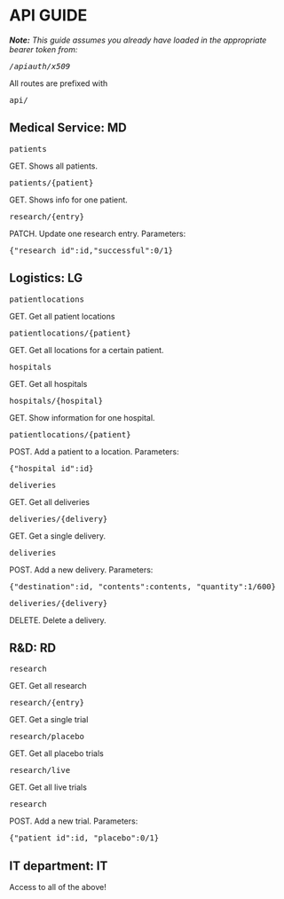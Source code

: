 <h1>API GUIDE</h1>
<i><b>Note:</b> This guide assumes you already have loaded in the appropriate bearer token from: <pre>/apiauth/x509</pre></i>
All routes are prefixed with <pre>api/</pre>
<h2>Medical Service: MD</h2>
<pre>patients</pre>
GET. Shows all patients.
<pre>patients/{patient}</pre>
GET. Shows info for one patient.
<pre>research/{entry}</pre>
PATCH. Update one research entry. Parameters:
<pre>{"research_id":id,"successful":0/1}</pre>
<h2>Logistics: LG</h2>
<pre>patientlocations</pre>
GET. Get all patient locations
<pre>patientlocations/{patient}</pre>
GET. Get all locations for a certain patient.
<pre>hospitals</pre>
GET. Get all hospitals
<pre>hospitals/{hospital}</pre>
GET. Show information for one hospital.
<pre>patientlocations/{patient}</pre>
POST. Add a patient to a location. Parameters:
<pre>{"hospital_id":id}</pre>
<pre>deliveries</pre>
GET. Get all deliveries
<pre>deliveries/{delivery}</pre>
GET. Get a single delivery.
<pre>deliveries</pre>
POST. Add a new delivery. Parameters:
<pre>{"destination":id, "contents":contents, "quantity":1/600}</pre>
<pre>deliveries/{delivery}</pre>
DELETE. Delete a delivery.
<h2>R&D: RD</h2>
<pre>research</pre>
GET. Get all research
<pre>research/{entry}</pre>
GET. Get a single trial
<pre>research/placebo</pre>
GET. Get all placebo trials
<pre>research/live</pre>
GET. Get all live trials
<pre>research</pre>
POST. Add a new trial. Parameters:
<pre>{"patient_id":id, "placebo":0/1}</pre>
<h2>IT department: IT</h2>
Access to all of the above!
